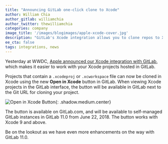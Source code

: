 ```yaml
---
title: "Announcing GitLab one-click clone to Xcode"
author: William Chia
author_gitlab: williamchia
author_twitter: thewilliamchia
categories: company
image_title: '/images/blogimages/apple-xcode-cover.jpg'
description: "GitLab's Xcode integration allows you to clone repos to Xcode with a single click!"
ee_cta: false
tags: integrations, news
---
```


Yesterday at WWDC, [Apple announced our Xcode integration with GitLab](https://twitter.com/gitlab/status/1003764673454342144), which makes it easier to work with your Xcode projects hosted in GitLab.

Projects that contain a `.xcodeproj` or `.xcworkspace` file can now be cloned in Xcode using the new **Open in Xcode** button in GitLab. When viewing Xcode projects in the GitLab interface, the button will be available in GitLab next to the Git URL for cloning your project.

![Open in Xcode Button](/images/blogimages/open-in-xcode-button.png){: .shadow.medium.center}

The button is available on GitLab.com, and will be available to self-managed GitLab instances in GitLab 11.0 from June 22, 2018. The button works with Xcode 9 and above.

Be on the lookout as we have even more enhancements on the way with GitLab 11.0.
